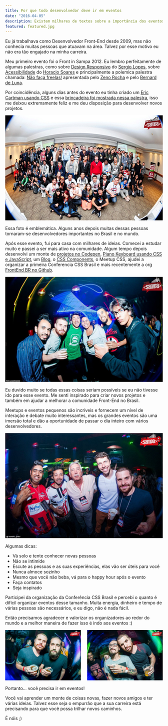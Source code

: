 ```yaml
---
title: Por que todo desenvolvedor deve ir em eventos
date: "2016-04-05"
description: Existem milhares de textos sobre a importância dos eventos para desenvolvedores, mas todos precisam entender que eventos podem mudar a carreiras.
featured: featured.jpg
---
```


Eu já trabalhava como Desenvolvedor Front-End desde 2009, mas não conhecia muitas pessoas que atuavam na área. Talvez por esse motivo eu não era tão engajado na minha carreira.

Meu primeiro evento foi o Front in Sampa 2012. Eu lembro perfeitamente de algumas palestras, como sobre [Design Responsivo](https://www.youtube.com/watch?v=G1DgnvPN2Fw&list=PLnjYA3TxpDpgWE9cXwT5H7wEsG6ql-Q59&index=22) do [Sergio Lopes](https://twitter.com/sergio_caelum), sobre [Acessibilidade](https://www.youtube.com/watch?v=UzTVq7we84w&list=PLnjYA3TxpDpgWE9cXwT5H7wEsG6ql-Q59&index=23[) do [Horacio Soares](https://twitter.com/horaciosoares) e principalmente a polemica palestra chamada: [Não faça freelas!](https://www.youtube.com/watch?v=y8UUKv7j0l0) apresentada pelo [Zeno Rocha](https://twitter.com/zenorocha) e pelo [Bernard de Luna](https://twitter.com/bernarddeluna).

Por coincidência, alguns dias antes do evento eu tinha criado um [Eric Cartman usando CSS](http://codepen.io/felipefialho/pen/qzDCJ) e essa [brincadeira foi mostrada nessa palestra](https://youtu.be/y8UUKv7j0l0?t=32m19s), isso me deixou extremamente feliz e me deu disposição para desenvolver novos projetos.

![Front in Sampa 2012](front-in-sampa-2012.jpg)

Essa foto é emblemática. Alguns anos depois muitas dessas pessoas tornaram-se desenvolvedores importantes no Brasil e no mundo.

Após esse evento, fui para casa com milhares de ideias. Comecei a estudar muito e passei a ser mais ativo na comunidade. Algum tempo depois desenvolvi um monte de [projetos no Codepen](http://codepen.io/felipefialho), [Piano Keyboard usando CSS e JavaScript](https://www.felipefialho.com/piano), um [Blog](https://www.felipefialho.com/blog), o [CSS Components](https://www.felipefialho.com/csscomponents), o Meetup CSS, ajudei a organizar a primeira Conferencia CSS Brasil e mais recentemente a org [FrontEnd BR no Github](https://github.com/frontendbr/).

![Front in Sampa 2013](front-in-sampa-2013.jpg)

Eu duvido muito se todas essas coisas seriam possíveis se eu não tivesse ido para esse evento. Me senti inspirado para criar novos projetos e também em ajudar a melhorar a comunidade Front-End no Brasil.

Meetups e eventos pequenos são incríveis e fornecem um nível de interação e debate muito interessantes, mas os grandes eventos são uma imersão total e dão a oportunidade de passar o dia inteiro com vários desenvolvedores.

![Front in Sampa 2014](front-in-sampa-2014.jpg)

Algumas dicas:

- Vá solo e tente conhecer novas pessoas
- Não se intimide
- Escute as pessoas e as suas experiências, elas vão ser úteis para você
- Nunca almoce sozinho
- Mesmo que você não beba, vá para o happy hour após o evento
- Faça contatos
- Seja inspirado

Participei da organização da Conferência CSS Brasil e percebi o quanto é difícil organizar eventos desse tamanho. Muita energia, dinheiro e tempo de várias pessoas são necessários, e eu digo, não é nada fácil.

Então precisamos agradecer e valorizar os organizadores ao redor do mundo e a melhor maneira de fazer isso é indo aos eventos :)

![Front in Sampa 2015](front-in-sampa-2015.png)

Portanto… você precisa ir em eventos!

Você vai aprender um monte de coisas novas, fazer novos amigos e ter várias ideias.
Talvez esse seja o empurrão que a sua carreira está precisando para que você possa trilhar novos caminhos.

É nóis ;)
